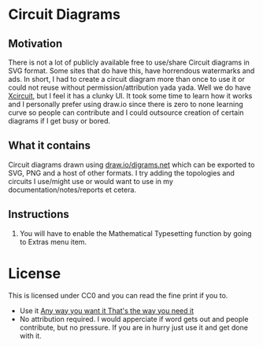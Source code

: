 # Circuit Diagrams

## Motivation

There is not a lot of publicly available free to use/share Circuit diagrams in SVG format. 
Some sites that do have this, have horrendous watermarks and ads. In short, I had to create a circuit diagram more than once to use it or could
not reuse without permission/attribution yada yada.
Well we do have [Xcircuit](http://opencircuitdesign.com/xcircuit/), but I feel it has a clunky UI. It took some time to
learn how it works and I personally prefer using draw.io since there is zero to none learning curve so people can contribute and I could
outsource creation of certain diagrams if I get busy or bored.

## What it contains

Circuit diagrams drawn using [draw.io/digrams.net](https://app.diagrams.net/) which can be exported to SVG, PNG and a host of other formats. 
I try adding the topologies and circuits I use/might use or would want to use in my documentation/notes/reports et cetera.

## Instructions

1. You will have to enable the Mathematical Typesetting function by going to Extras menu item.

# License

This is licensed under CC0 and you can read the fine print if you to.
- Use it [Any way you want it That's the way you need it](https://www.youtube.com/watch?v=atxUuldUcfI)
- No attribution required. I would apperciate if word gets out and people contribute, but no pressure. If you are in hurry just use it and
get done with it.
